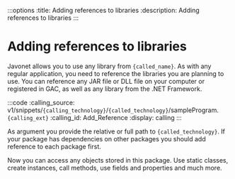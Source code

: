 :::options
:title: Adding references to libraries
:description: Adding references to libraries
:::

# Adding references to libraries

Javonet allows you to use any library from `{called_name}`. As with any regular application, you need to reference the libraries you are planning to use. You can reference any JAR file or DLL file on your computer or registered in GAC, as well as any library from the .NET Framework.  

:::code 
:calling_source: v1/snippets/`{calling_technology}`/`{called_technology}`/sampleProgram.`{calling_ext}`
:calling_id: Add_Reference
:display: calling
:::

As argument you provide the relative or full path to `{called_technology}`. If your package has dependencies on other packages you should add reference to each package first.  

Now you can access any objects stored in this package. Use static classes, create instances, call methods, use fields and properties and much more.

